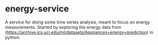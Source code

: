 # energy-service
A service for doing some time series analysis, meant to focus on energy measurements. Started by 
exploring the energy data from (https://archive.ics.uci.edu/ml/datasets/Appliances+energy+prediction)
 in python. 

